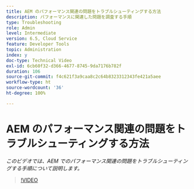 ```yaml
---
title: AEM のパフォーマンス関連の問題をトラブルシューティングする方法
description: パフォーマンスに関連した問題を調査する手順
type: Troubleshooting
role: Admin
level: Intermediate
version: 6.5, Cloud Service
feature: Developer Tools
topic: Administration
index: y
doc-type: Technical Video
exl-id: 6cb60f32-d366-4677-8745-9da7176b782f
duration: 106
source-git-commit: f4c621f3a9caa8c2c64b8323312343fe421a5aee
workflow-type: ht
source-wordcount: '36'
ht-degree: 100%

---
```


# AEM のパフォーマンス関連の問題をトラブルシューティングする方法

*このビデオでは、AEM でのパフォーマンス関連の問題をトラブルシューティングする手順について説明します。*

>[!VIDEO](https://video.tv.adobe.com/v/335472?quality=12&learn=on)
